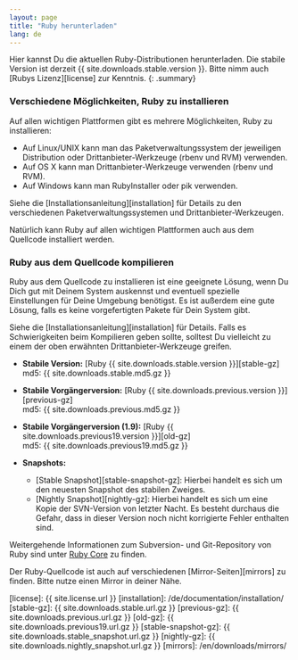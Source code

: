 ```yaml
---
layout: page
title: "Ruby herunterladen"
lang: de
---
```


Hier kannst Du die aktuellen Ruby-Distributionen herunterladen.
Die stabile Version ist derzeit {{ site.downloads.stable.version }}.
Bitte nimm auch [Rubys Lizenz][license] zur Kenntnis.
{: .summary}

### Verschiedene Möglichkeiten, Ruby zu installieren

Auf allen wichtigen Plattformen gibt es mehrere Möglichkeiten,
Ruby zu installieren:

* Auf Linux/UNIX kann man das Paketverwaltungssystem der jeweiligen
  Distribution oder Drittanbieter-Werkzeuge (rbenv und RVM) verwenden.
* Auf OS X kann man Drittanbieter-Werkzeuge verwenden (rbenv und RVM).
* Auf Windows kann man RubyInstaller oder pik verwenden.

Siehe die [Installationsanleitung][installation] für Details zu
den verschiedenen Paketverwaltungssystemen und Drittanbieter-Werkzeugen.

Natürlich kann Ruby auf allen wichtigen Plattformen auch aus dem
Quellcode installiert werden.

### Ruby aus dem Quellcode kompilieren

Ruby aus dem Quellcode zu installieren ist eine geeignete Lösung,
wenn Du Dich gut mit Deinem System auskennst und eventuell spezielle
Einstellungen für Deine Umgebung benötigst. Es ist außerdem eine gute
Lösung, falls es keine vorgefertigten Pakete für Dein System gibt.

Siehe die [Installationsanleitung][installation] für Details.
Falls es Schwierigkeiten beim Kompilieren geben sollte, solltest Du
vielleicht zu einem der oben erwähnten Drittanbieter-Werkzeuge greifen.

* **Stabile Version:**
  [Ruby {{ site.downloads.stable.version }}][stable-gz]<br>
  md5: {{ site.downloads.stable.md5.gz }}

* **Stabile Vorgängerversion:**
  [Ruby {{ site.downloads.previous.version }}][previous-gz]<br>
  md5: {{ site.downloads.previous.md5.gz }}

* **Stabile Vorgängerversion (1.9):**
  [Ruby {{ site.downloads.previous19.version }}][old-gz]<br>
  md5: {{ site.downloads.previous19.md5.gz }}

* **Snapshots:**
  * [Stable Snapshot][stable-snapshot-gz]:
    Hierbei handelt es sich um den neuesten Snapshot des stabilen Zweiges.
  * [Nightly Snapshot][nightly-gz]:
    Hierbei handelt es sich um eine Kopie der SVN-Version von letzter Nacht.
    Es besteht durchaus die Gefahr, dass in dieser Version noch nicht
    korrigierte Fehler enthalten sind.

Weitergehende Informationen zum Subversion- und Git-Repository von Ruby
sind unter [Ruby Core](/de/community/ruby-core/) zu finden.

Der Ruby-Quellcode ist auch auf verschiedenen
[Mirror-Seiten][mirrors] zu finden.
Bitte nutze einen Mirror in deiner Nähe.



[license]: {{ site.license.url }}
[installation]: /de/documentation/installation/
[stable-gz]:   {{ site.downloads.stable.url.gz }}
[previous-gz]: {{ site.downloads.previous.url.gz }}
[old-gz]:      {{ site.downloads.previous19.url.gz }}
[stable-snapshot-gz]: {{ site.downloads.stable_snapshot.url.gz }}
[nightly-gz]: {{ site.downloads.nightly_snapshot.url.gz }}
[mirrors]: /en/downloads/mirrors/
